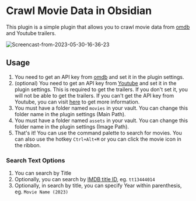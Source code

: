 # Crawl Movie Data in Obsidian

This plugin is a simple plugin that allows you to crawl movie data from [omdb](https://www.omdbapi.com/) and Youtube trailers.

![Screencast-from-2023-05-30-16-36-23](https://github.com/onuraycicek/obsidian-movie/assets/87834696/c66504b0-e85a-48e6-a38a-b694dfa68962)

## Usage

1. You need to get an API key from [omdb](https://www.omdbapi.com/apikey.aspx) and set it in the plugin settings.
2. (optional) You need to get an API key from [Youtube](https://console.cloud.google.com/apis/credentials) and set it in the plugin settings. This is required to get the trailers. If you don't set it, you will not be able to get the trailers. If you can't get the API key from Youtube, you can visit [here](https://developers.google.com/youtube/v3/getting-started) to get more information.
3. You must have a folder named `movies` in your vault. You can change this folder name in the plugin settings (Main Path).
4. You must have a folder named `assets` in your vault. You can change this folder name in the plugin settings (Image Path).
5. That's it! You can use the command palette to search for movies. You can also use the hotkey `Ctrl+Alt+M` or you can click the movie icon in the ribbon.

### Search Text Options
1. You can search by Title
2. Optionally, you can search by [IMDB title ID](https://developer.imdb.com/documentation/key-concepts#imdb-ids), eg. `tt13444014`
3. Optionally, in search by title, you can specify Year within parenthesis, eg. `Movie Name (2023)`

